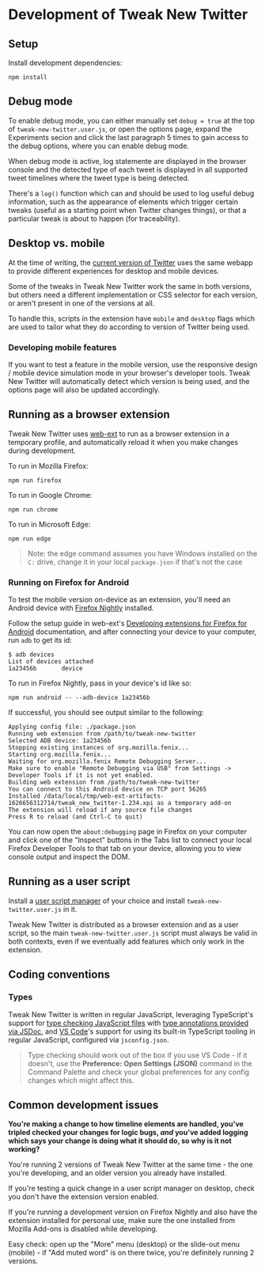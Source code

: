 # Development of Tweak New Twitter

## Setup

Install development dependencies:

```shell
npm install
```

## Debug mode

To enable debug mode, you can either manually set `debug = true` at the top of `tweak-new-twitter.user.js`, or open the options page, expand the Experiments secion and click the last paragraph 5 times to gain access to the debug options, where you can enable debug mode.

When debug mode is active, log statemente are displayed in the browser console and the detected type of each tweet is displayed in all supported tweet timelines where the tweet type is being detected.

There's a `log()` function which can and should be used to log useful debug information, such as the appearance of elements which trigger certain tweaks (useful as a starting point when Twitter changes things), or that a particular tweak is about to happen (for traceability).

## Desktop vs. mobile

At the time of writing, the [current version of Twitter](https://blog.twitter.com/engineering/en_us/topics/infrastructure/2019/buildingthenewtwitter) uses the same webapp to provide different experiences for desktop and mobile devices.

Some of the tweaks in Tweak New Twitter work the same in both versions, but others need a different implementation or CSS selector for each version, or aren't present in one of the versions at all.

To handle this, scripts in the extension have `mobile` and `desktop` flags which are used to tailor what they do according to version of Twitter being used.

### Developing mobile features

If you want to test a feature in the mobile version, use the responsive design / mobile device simulation mode in your browser's developer tools. Tweak New Twitter will automatically detect which
version is being used, and the options page will also be updated accordingly.

## Running as a browser extension

Tweak New Twitter uses [web-ext](https://github.com/mozilla/web-ext#web-ext) to run as a browser extension in a temporary profile, and automatically reload it when you make changes during development.

To run in Mozilla Firefox:

```shell
npm run firefox
```

To run in Google Chrome:

```shell
npm run chrome
```

To run in Microsoft Edge:

```shell
npm run edge
```

> Note: the edge command assumes you have Windows installed on the `C:` drive, change it in your local `package.json` if that's not the case

### Running on Firefox for Android

To test the mobile version on-device as an extension, you'll need an Android device with [Firefox Nightly](https://play.google.com/store/apps/details?id=org.mozilla.fenix) installed.

Follow the setup guide in web-ext's [Developing extensions for Firefox for Android](https://extensionworkshop.com/documentation/develop/developing-extensions-for-firefox-for-android/) documentation, and after connecting your device to your computer, run `adb` to get its id:

```shell
$ adb devices
List of devices attached
1a23456b       device
```

To run in Firefox Nightly, pass in your device's id like so:

```shell
npm run android -- --adb-device 1a23456b
```

If successful, you should see output similar to the following:

```
Applying config file: ./package.json
Running web extension from /path/to/tweak-new-twitter
Selected ADB device: 1a23456b
Stopping existing instances of org.mozilla.fenix...
Starting org.mozilla.fenix...
Waiting for org.mozilla.fenix Remote Debugging Server...
Make sure to enable "Remote Debugging via USB" from Settings -> Developer Tools if it is not yet enabled.
Building web extension from /path/to/tweak-new-twitter
You can connect to this Android device on TCP port 56265
Installed /data/local/tmp/web-ext-artifacts-1626656312714/tweak_new_twitter-1.234.xpi as a temporary add-on
The extension will reload if any source file changes
Press R to reload (and Ctrl-C to quit)
```

You can now open the `about:debugging` page in Firefox on your computer and click one of the "Inspect" buttons in the Tabs list to connect your local Firefox Developer Tools to that tab on your device, allowing you to view console output and inspect the DOM.

## Running as a user script

Install a [user script manager](https://greasyfork.org/en#home-step-1) of your choice and install `tweak-new-twitter.user.js` in it.

Tweak New Twitter is distributed as a browser extension and as a user script, so the main `tweak-new-twitter.user.js` script must always be valid in both contexts, even if we eventually add features which only work in the extension.

## Coding conventions

### Types

Tweak New Twitter is written in regular JavaScript, leveraging TypeScript's support for [type checking JavaScript files](https://www.typescriptlang.org/docs/handbook/type-checking-javascript-files.html) with [type annotations provided via JSDoc](https://www.typescriptlang.org/docs/handbook/jsdoc-supported-types.html), and [VS Code](https://code.visualstudio.com/)'s support for using its built-in TypeScript tooling in regular JavaScript, configured via `jsconfig.json`.

> Type checking should work out of the box if you use VS Code - if it doesn't, use the **Preference: Open Settings (JSON)** command in the Command Palette and check your global preferences for any config changes which might affect this.

## Common development issues

**You're making a change to how timeline elements are handled, you've tripled checked your changes for logic bugs, _and_ you've added logging which says your change is doing what it should do, so why is it not working?**

You're running 2 versions of Tweak New Twitter at the same time - the one you're developing, and an older version you already have installed.

If you're testing a quick change in a user script manager on desktop, check you don't have the extension version enabled.

If you're running a development version on Firefox Nightly and also have the extension installed for personal use, make sure the one installed from Mozilla Add-ons is disabled while developing.

Easy check: open up the "More" menu (desktop) or the slide-out menu (mobile) - if "Add muted word" is on there twice, you're definitely running 2 versions.